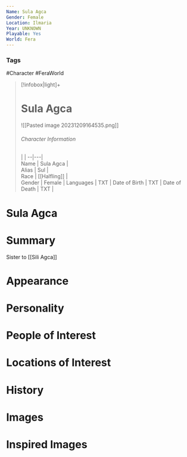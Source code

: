 ```yaml
---
Name: Sula Agca  
Gender: Female
Location: Ilmaria
Year: UNKNOWN
Playable: Yes
World: Fera
---
```


### Tags
#Character #FeraWorld

> [!infobox|light]+  
> # Sula Agca  
> ![[Pasted image 20231209164535.png]]
> ###### Character Information
>  |   |
> --|---|  
> Name | Sula Agca |  
> Alias | Sul |  
> Race | [[Halfling]] |  
> Gender | Female |
> Languages | TXT |
> Date of Birth | TXT |
> Date of Death | TXT |

# Sula Agca

# Summary
Sister to [[Sili Agca]]
# Appearance

# Personality

# People of Interest

# Locations of Interest

# History

# Images

# Inspired Images
